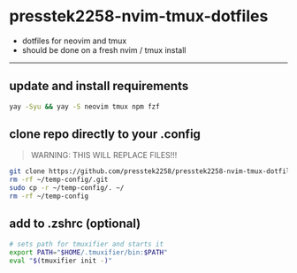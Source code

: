 # presstek2258-nvim-tmux-dotfiles

- dotfiles for neovim and tmux
- should be done on a fresh nvim / tmux install

---

## update and install requirements

```bash
yay -Syu && yay -S neovim tmux npm fzf
```

## clone repo directly to your .config

> WARNING: THIS WILL REPLACE FILES!!!

```bash
git clone https://github.com/presstek2258/presstek2258-nvim-tmux-dotfiles.git ~/temp-config
rm -rf ~/temp-config/.git
sudo cp -r ~/temp-config/. ~/
rm -rf ~/temp-config
```

## add to .zshrc (optional)

```bash
# sets path for tmuxifier and starts it
export PATH="$HOME/.tmuxifier/bin:$PATH"
eval "$(tmuxifier init -)"
```
